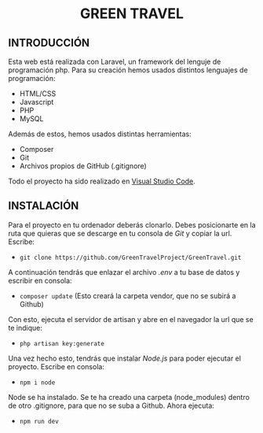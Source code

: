 <h1 align="center">GREEN TRAVEL</h1>

## INTRODUCCIÓN

Esta web está realizada con Laravel, un framework del lenguje de programación php. 
Para su creación hemos usados distintos lenguajes de programación:

- HTML/CSS
- Javascript
- PHP
- MySQL

Además de estos, hemos usados distintas herramientas: 

- Composer
- Git
- Archivos propios de GitHub (.gitignore)

Todo el proyecto ha sido realizado en [Visual Studio Code](https://code.visualstudio.com/).

## INSTALACIÓN

Para el proyecto en tu ordenador deberás clonarlo. Debes posicionarte en la ruta que quieras que se descarge en tu consola de *Git* y copiar la url. Escribe:
- ```git clone https://github.com/GreenTravelProject/GreenTravel.git```

A continuación tendrás que enlazar el archivo *.env* a tu base de datos y escribir en consola:
* ```composer update``` (Esto creará la carpeta vendor, que no se subirá a Github)

Con esto, ejecuta el servidor de artisan y abre en el navegador la url que se te indique:
- ```php artisan key:generate```

Una vez hecho esto, tendrás que instalar *Node.js* para poder ejecutar el proyecto. Escribe en consola:
- ```npm i node```

Node se ha instalado. Se te ha creado una carpeta (node_modules) dentro de otro .gitignore, para que no se suba a Github. Ahora ejecuta:
- ```npm run dev```
